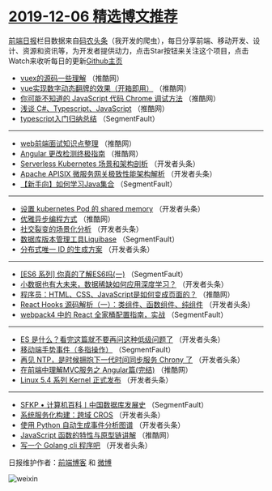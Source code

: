 # [2019-12-06 精选博文推荐](http://hao.caibaojian.com/date/2019/12/06)

[前端日报](http://caibaojian.com/c/news)栏目数据来自[码农头条](http://hao.caibaojian.com/)（我开发的爬虫），每日分享前端、移动开发、设计、资源和资讯等，为开发者提供动力，点击Star按钮来关注这个项目，点击Watch来收听每日的更新[Github主页](https://github.com/kujian/frontendDaily)
* [vuex的源码一些理解](http://hao.caibaojian.com/132831.html) （推酷网）
* [vue实现数字动态翻牌的效果（开箱即用）](http://hao.caibaojian.com/132823.html) （推酷网）
* [你可能不知道的 JavaScript 代码 Chrome 调试方法](http://hao.caibaojian.com/132818.html) （推酷网）
* [浅谈 C#、Typescript、JavaScript](http://hao.caibaojian.com/132824.html) （推酷网）
* [typescript入门归纳总结](http://hao.caibaojian.com/132803.html) （SegmentFault）

***
* [web前端面试知识点整理](http://hao.caibaojian.com/132817.html) （推酷网）
* [Angular 更改检测终极指南](http://hao.caibaojian.com/132821.html) （推酷网）
* [Serverless Kubernetes 场景和架构剖析](http://hao.caibaojian.com/132873.html) （开发者头条）
* [Apache APISIX 微服务网关极致性能架构解析](http://hao.caibaojian.com/132846.html) （开发者头条）
* [【新手向】如何学习Java集合](http://hao.caibaojian.com/132814.html) （SegmentFault）

***
* [设置 kubernetes Pod 的 shared memory](http://hao.caibaojian.com/132858.html) （开发者头条）
* [优雅异步编程方式](http://hao.caibaojian.com/132825.html) （推酷网）
* [社交裂变的场景化分析](http://hao.caibaojian.com/132874.html) （开发者头条）
* [数据库版本管理工具Liquibase](http://hao.caibaojian.com/132804.html) （SegmentFault）
* [分布式唯一 ID 的生成方案](http://hao.caibaojian.com/132847.html) （开发者头条）

***
* [[ES6 系列] 你真的了解ES6吗(一)](http://hao.caibaojian.com/132815.html) （SegmentFault）
* [小数据也有大未来，数据稀缺如何应用深度学习？](http://hao.caibaojian.com/132859.html) （开发者头条）
* [程序员：HTML、CSS、JavaScript是如何变成页面的？](http://hao.caibaojian.com/132826.html) （推酷网）
* [React Hooks 源码解析（一）：类组件、函数组件、纯组件](http://hao.caibaojian.com/132875.html) （开发者头条）
* [webpack4 中的 React 全家桶配置指南，实战](http://hao.caibaojian.com/132805.html) （SegmentFault）

***
* [ES 是什么？看完这篇就不要再问这种低级问题了](http://hao.caibaojian.com/132849.html) （开发者头条）
* [移动端手势事件（多指操作）](http://hao.caibaojian.com/132816.html) （SegmentFault）
* [再见 NTP，是时候拥抱下一代时间同步服务 Chrony 了](http://hao.caibaojian.com/132860.html) （开发者头条）
* [在前端中理解MVC服务之 Angular篇(完结)](http://hao.caibaojian.com/132827.html) （推酷网）
* [Linux 5.4 系列 Kernel 正式发布](http://hao.caibaojian.com/132878.html) （开发者头条）

***
* [SFKP • 计算机百科丨中国数据库发展史](http://hao.caibaojian.com/132806.html) （SegmentFault）
* [系统服务化构建：跨域 CROS](http://hao.caibaojian.com/132850.html) （开发者头条）
* [使用 Python 自动生成事件分析图谱](http://hao.caibaojian.com/132861.html) （开发者头条）
* [JavaScript 函数的特性与原型链讲解](http://hao.caibaojian.com/132828.html) （推酷网）
* [写一个 Golang cli 程序吧](http://hao.caibaojian.com/132879.html) （开发者头条）

日报维护作者：[前端博客](http://caibaojian.com/) 和 [微博](http://caibaojian.com/go/weibo)

![weixin](https://user-images.githubusercontent.com/3055447/38468989-651132ac-3b80-11e8-8e6b-15122322a9d7.png)